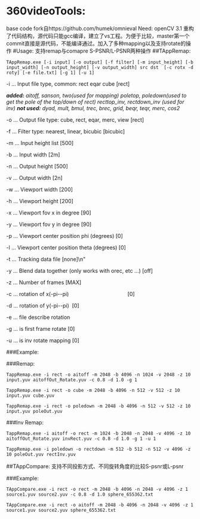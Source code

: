 # 360videoTools:
base code fork自https://github.com/humek/omnieval
Need: openCV 3.1
重构了代码结构，源代码只能gcc编译，建立了vs工程。为便于比较，master第一个commit直接是源代码，不能编译通过。加入了多种mapping以及支持rotate的操作
#Usage:
支持remap与comapre S-PSNR/L-PSNR两种操作
##TAppRemap: 
```
TAppRemap.exe [-i input] [-o output] [-f filter] [-m input_height] [-b input_width] [-n output_height] [-v output_width] src dst  [-c rotx -d roty] [-e file.txt] [-g 1] [-u 1]
```

 -i ... Input  file type, common: rect  eqar  cube                [rect]

***added:** aitoff, sanson, two(used for mapping)  poletop, poledown(used to get the pole of the top/down of rect) recttop_inv, rectdown_inv (used for inv)* 
***not used:** dyad, mult, bmul, trec, brec, grid, beqr, teqr, merc, cos2*

-o ... Output file type: cube, rect, eqar, merc, view             [rect]

-f ... Filter type: nearest, linear, bicubic                   [bicubic]

-m ... Input  height list                                          [500]

-b ... Input  width                                                 [2m]

-n ... Output height                                               [500]

-v ... Output width                                                 [2n]

-w ... Viewport width                                              [200]

-h ... Viewport height                                             [200]

-x ... Viewport fov x in degree                                     [90]

-y ... Viewport fov y in degree                                     [90]

-p ... Viewport center position phi (degrees)                        [0]

-l ... Viewport center position theta (degrees)                        [0]

-t ... Tracking data file                                         [none]\n"

-y ... Blend data together (only works with orec, etc ...)         [off]

-z ... Number of frames                                            [MAX]

-c ... rotation of x(-pi--pi)                                        [0]

-d ... rotation of y(-pi--pi)                                        [0]

-e ... file describe rotation 

-g ... is first frame rotate                                           [0]

-u ... is inv rotate  mapping                                       [0]

###Example:

###Remap:
```
TappRemap.exe -i rect -o aitoff -m 2048 -b 4096 -n 1024 -v 2048 -z 10 input.yuv aitoffOut_Rotate.yuv -c 0.8 -d 1.0 -g 1
```
```
TappRemap.exe -i rect -o cube -m 2048 -b 4096 -n 512 -v 512 -z 10 input.yuv cube.yuv
```
```
TappRemap.exe -i rect -o poledown -m 2048 -b 4096 -n 512 -v 512 -z 10 input.yuv poleOut.yuv
```

###Inv Remap:
```
TappRemap.exe -i aitoff -o rect -m 1024 -b 2048 -n 2048 -v 4096 -z 10 aitoffOut_Rotate.yuv invRect.yuv -c 0.8 -d 1.0 -g 1 -u 1
```
```
TappRemap.exe -i poledown -o rectdown -m 512 -b 512 -n 512 -v 4096 -z 10 poleOut.yuv rectInv.yuv
```

##TAppCompare: 
支持不同投影方式、不同旋转角度的比较S-psnr或L-psnr

###Example:
```
TAppCompare.exe -i rect -o rect -m 2048 -b 4096 -n 2048 -v 4096 -z 1 source1.yuv source2.yuv -c 0.8 -d 1.0 sphere_655362.txt
```
```
TAppCompare.exe -i rect -o aitoff -m 2048 -b 4096 -n 2048 -v 4096 -z 1 source1.yuv source2.yuv sphere_655362.txt
```

